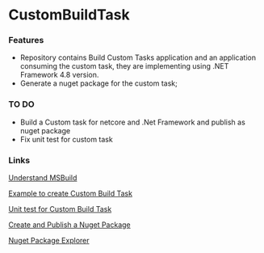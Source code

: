 # CustomBuildTask

### Features

- Repository contains Build Custom Tasks application and an application consuming the custom task, they are implementing using .NET Framework 4.8 version.
- Generate a nuget package for the custom task;


### TO DO

- Build a Custom task for netcore and .Net Framework and publish as nuget package
- Fix unit test for custom task


### Links

[Understand MSBuild](https://chimpiq.com/msbuild-part-1/)

[Example to create Custom Build Task](https://natemcmaster.com/blog/2017/07/05/msbuild-task-in-nuget/)

[Unit test for Custom Build Task](https://stackoverflow.com/questions/260847/unit-test-msbuild-custom-task-without-task-attempted-to-log-before-it-was-initi)

[Create and Publish a Nuget Package](https://docs.microsoft.com/en-us/nuget/quickstart/create-and-publish-a-package-using-visual-studio-net-framework)

[Nuget Package Explorer](https://github.com/NuGetPackageExplorer/NuGetPackageExplorer)
